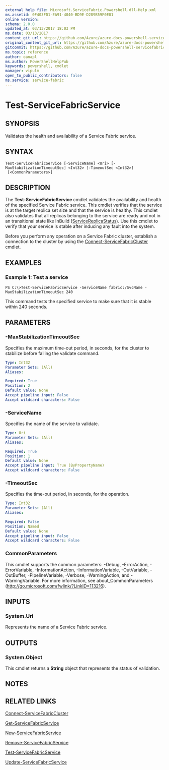 ```yaml
---
external help file: Microsoft.ServiceFabric.Powershell.dll-Help.xml
ms.assetid: 0F403FD1-EA91-4040-BD9E-D289B59F0E01
online version:
schema: 2.0.0
updated_at: 03/13/2017 18:03 PM
ms.date: 03/13/2017
content_git_url: https://github.com/Azure/azure-docs-powershell-servicefabric/blob/master/Service-Fabric-cmdlets/ServiceFabric/vlatest/Test-ServiceFabricService.md
original_content_git_url: https://github.com/Azure/azure-docs-powershell-servicefabric/blob/master/Service-Fabric-cmdlets/ServiceFabric/vlatest/Test-ServiceFabricService.md
gitcommit: https://github.com/Azure/azure-docs-powershell-servicefabric/blob/153e6542b0214a79c84e355c2e8dec6fd11c5847
ms.topic: reference
author: oanapl
ms.author: PowerShellHelpPub
keywords: powershell, cmdlet
manager: vipulm
open_to_public_contributors: false
ms.service: service-fabric
---
```


# Test-ServiceFabricService

## SYNOPSIS
Validates the health and availability of a Service Fabric service.

## SYNTAX

```
Test-ServiceFabricService [-ServiceName] <Uri> [-MaxStabilizationTimeoutSec] <Int32> [-TimeoutSec <Int32>]
 [<CommonParameters>]
```

## DESCRIPTION
The **Test-ServiceFabricService** cmdlet validates the availability and health of the specified Service Fabric service.
This cmdlet verifies that the service is at the target replica set size and that the service is healthy.
This cmdlet also validates that all replicas belonging to the service are ready and not in an transitional state like InBuild ([ServiceReplicaStatus](https://docs.microsoft.com/en-us/dotnet/api/system.fabric.query.servicereplicastatus)).
Use this cmdlet to verify that your service is stable after inducing any fault into the system.

Before you perform any operation on a Service Fabric cluster, establish a connection to the cluster by using the [Connect-ServiceFabricCluster](./Connect-ServiceFabricCluster.md) cmdlet.

## EXAMPLES

### Example 1: Test a service
```
PS C:\>Test-ServiceFabricService -ServiceName fabric:/SvcName -MaxStabilizationTimeoutSec 240
```

This command tests the specified service to make sure that it is stable within 240 seconds.

## PARAMETERS

### -MaxStabilizationTimeoutSec
Specifies the maximum time-out period, in seconds, for the cluster to stabilize before failing the validate command.

```yaml
Type: Int32
Parameter Sets: (All)
Aliases: 

Required: True
Position: 2
Default value: None
Accept pipeline input: False
Accept wildcard characters: False
```

### -ServiceName
Specifies the name of the service to validate.

```yaml
Type: Uri
Parameter Sets: (All)
Aliases: 

Required: True
Position: 1
Default value: None
Accept pipeline input: True (ByPropertyName)
Accept wildcard characters: False
```

### -TimeoutSec
Specifies the time-out period, in seconds, for the operation.

```yaml
Type: Int32
Parameter Sets: (All)
Aliases: 

Required: False
Position: Named
Default value: None
Accept pipeline input: False
Accept wildcard characters: False
```

### CommonParameters
This cmdlet supports the common parameters: -Debug, -ErrorAction, -ErrorVariable, -InformationAction, -InformationVariable, -OutVariable, -OutBuffer, -PipelineVariable, -Verbose, -WarningAction, and -WarningVariable. For more information, see about_CommonParameters (http://go.microsoft.com/fwlink/?LinkID=113216).

## INPUTS

### System.Uri
Represents the name of a Service Fabric service.

## OUTPUTS

### System.Object
This cmdlet returns a **String** object that represents the status of validation.

## NOTES

## RELATED LINKS

[Connect-ServiceFabricCluster](./Connect-ServiceFabricCluster.md)

[Get-ServiceFabricService](./Get-ServiceFabricService.md)

[New-ServiceFabricService](./New-ServiceFabricService.md)

[Remove-ServiceFabricService](./Remove-ServiceFabricService.md)

[Test-ServiceFabricService](./Test-ServiceFabricService.md)

[Update-ServiceFabricService](./Update-ServiceFabricService.md)
